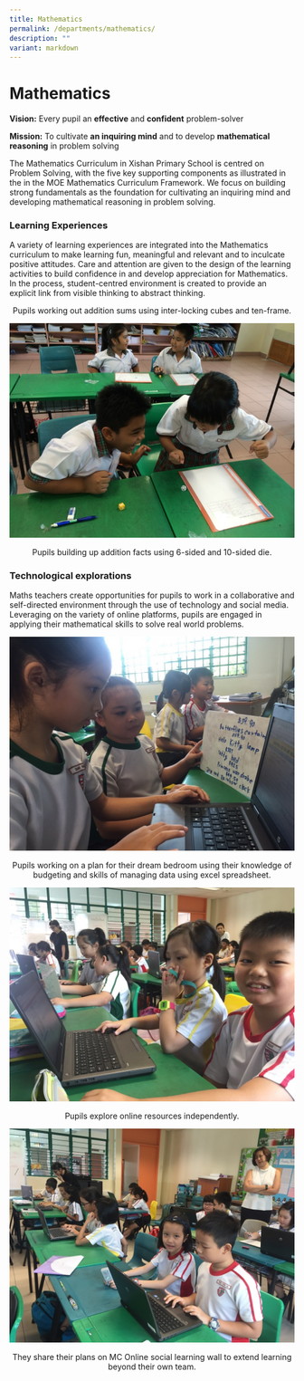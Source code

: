 ```yaml
---
title: Mathematics
permalink: /departments/mathematics/
description: ""
variant: markdown
---
```

# **Mathematics**

**Vision:** Every pupil an&nbsp;**effective**&nbsp;and&nbsp;**confident**&nbsp;problem-solver

**Mission:** To cultivate&nbsp;**an inquiring mind**&nbsp;and to develop&nbsp;**mathematical reasoning**&nbsp;in problem solving

The Mathematics Curriculum in Xishan Primary School is centred on  Problem Solving, with the five key supporting components as illustrated in the in the MOE Mathematics Curriculum Framework. We focus on building strong fundamentals as the foundation for cultivating an inquiring mind and developing mathematical reasoning in problem solving.   


### Learning Experiences

A variety of learning experiences are integrated into the Mathematics curriculum to make learning fun, meaningful and relevant and to inculcate positive attitudes. Care and attention are given to the design of the learning activities to build confidence in and develop appreciation for Mathematics. In the process, student-centred environment is created to provide an explicit link from visible thinking to abstract thinking.


<center>Pupils working out addition sums using inter-locking cubes and ten-frame.</center>

![](/images/MathImage4.jpg)

<center>Pupils building up addition facts using 6-sided and 10-sided die.</center>

### Technological explorations

Maths teachers create opportunities for pupils to work in a collaborative and self-directed environment through the use of technology and social media. Leveraging on the variety of online platforms, pupils are engaged in applying their mathematical skills to solve real world problems.

![](/images/MathImage5.jpg)

<center> Pupils working on a plan for their dream bedroom using their knowledge of budgeting and skills of managing data using excel spreadsheet.</center>

![](/images/MathImage6.jpg)

<center> Pupils explore online resources independently. </center>

![](/images/MathImage7.jpg)

<center> They share their plans on MC Online social learning wall to extend learning beyond their own team. </center>